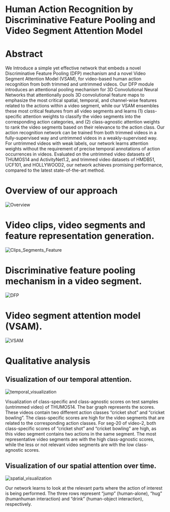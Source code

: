 # Human Action Recognition by Discriminative Feature Pooling and Video Segment Attention Model
# Abstract
We Introduce a simple yet effective network that embeds a novel Discriminative Feature Pooling (DFP) mechanism and a novel Video Segment Attention Model (VSAM), for video-based human action recognition from both trimmed and untrimmed videos. Our DFP module introduces an attentional pooling mechanism for 3D Convolutional Neural Networks that attentionally pools 3D convolutional feature maps to emphasize the most critical spatial, temporal, and channel-wise features related to the actions within a video segment, while our VSAM ensembles these most critical features from all video segments and learns (1) class-specific attention weights to classify the video segments into the corresponding action categories, and (2) class-agnostic attention weights to rank the video segments based on their relevance to the action class. Our action recognition network can be trained from both trimmed videos in a fully-supervised way and untrimmed videos in a weakly-supervised way. For untrimmed videos with weak labels, our network learns attention weights without the requirement of precise temporal annotations of action occurrences in videos. Evaluated on the untrimmed video datasets of THUMOS14 and ActivityNet1.2, and trimmed video datasets of HMDB51, UCF101, and HOLLYWOOD2, our network achieves promising performance, compared to the latest state-of-the-art method.
# Overview of our approach
![Overview](https://user-images.githubusercontent.com/59179258/214441791-1b79abbc-dea2-45e0-992a-24031cf31370.png)

# Video clips, video segments and feature representation generation.
![Clips_Segments_Feature](https://user-images.githubusercontent.com/59179258/214441821-1837b0ce-d8f5-47f0-8f01-6216a7f9e9e4.png)

# Discriminative feature pooling mechanism in a video segment.
![DFP](https://user-images.githubusercontent.com/59179258/214441852-eb063b58-0acf-4440-8730-a2681f6e3c4c.png)

# Video segment attention model (VSAM).
![VSAM](https://user-images.githubusercontent.com/59179258/214441868-0e6b129a-c0c3-4fc9-9518-8b55daa4a504.png)

# Qualitative analysis

## Visualization of our temporal attention.

![temporal_visualization](https://user-images.githubusercontent.com/59179258/214442730-8d1033d2-e182-473d-9661-885efbddfc3a.png)

Visualization of class-specific and class-agnostic scores on test samples (untrimmed video) of THUMOS14. The bar graph represents the scores.
These videos contain two different action classes “cricket shot” and “cricket bowling”. The class-specific scores are high for the video segments that are
related to the corresponding action classes. For seg-20 of video-2, both class-specific scores of “cricket shot” and “cricket bowling” are high, as this video segment contains two actions in the same segment. The most representative video segments are with the high class-agnostic scores, while the less or not relevant video segments are with the low class-agnostic scores.

## Visualization of our spatial attention over time.

![spatial_visualization](https://user-images.githubusercontent.com/59179258/214442746-7226c1d9-ef52-4bbc-addf-bdb0454fc435.png)

Our network learns to look at the relevant parts where the action of interest is being performed. The three rows represent “jump” (human-alone), “hug” (humanhuman interaction) and “drink” (human-object interaction), respectively.

